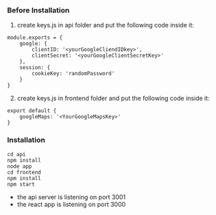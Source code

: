 ### Before Installation

1. create keys.js in api folder and put the following code inside it:

```
module.exports = {
    google: {
        clientID: '<yourGoogleCliendIDkey>',
        clientSecret: '<yourGoogleClientSecretKey>'
    },
    session: {
        cookieKey: 'randomPassword'
    }
}
```

2. create keys.js in frontend folder and put the following code inside it:

```
export default {
    googleMaps: '<YourGoogleMapsKey>'
}
```

### Installation

```
cd api
npm install
node app
cd frontend
npm install
npm start
```

- the api server is listening on port 3001
- the react app is listening on port 3000

